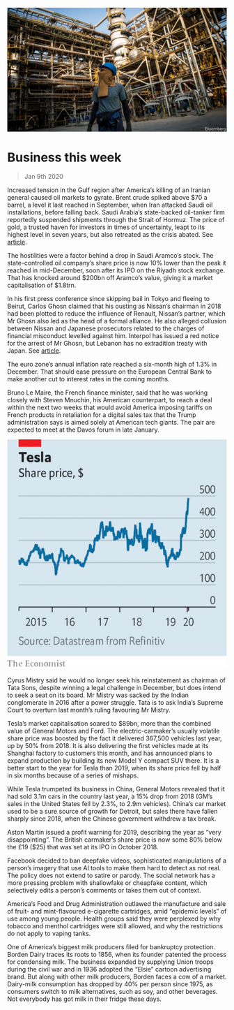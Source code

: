 ![](./images/20200111_WWP001.jpg)

# Business this week

> Jan 9th 2020

Increased tension in the Gulf region after America’s killing of an Iranian general caused oil markets to gyrate. Brent crude spiked above $70 a barrel, a level it last reached in September, when Iran attacked Saudi oil installations, before falling back. Saudi Arabia’s state-backed oil-tanker firm reportedly suspended shipments through the Strait of Hormuz. The price of gold, a trusted haven for investors in times of uncertainty, leapt to its highest level in seven years, but also retreated as the crisis abated. See [article](https://www.economist.com//business/2020/01/09/western-firms-have-little-to-lose-from-a-middle-eastern-war).

The hostilities were a factor behind a drop in Saudi Aramco’s stock. The state-controlled oil company’s share price is now 10% lower than the peak it reached in mid-December, soon after its IPO on the Riyadh stock exchange. That has knocked around $200bn off Aramco’s value, giving it a market capitalisation of $1.8trn.

In his first press conference since skipping bail in Tokyo and fleeing to Beirut, Carlos Ghosn claimed that his ousting as Nissan’s chairman in 2018 had been plotted to reduce the influence of Renault, Nissan’s partner, which Mr Ghosn also led as the head of a formal alliance. He also alleged collusion between Nissan and Japanese prosecutors related to the charges of financial misconduct levelled against him. Interpol has issued a red notice for the arrest of Mr Ghosn, but Lebanon has no extradition treaty with Japan. See [article](https://www.economist.com//business/2020/01/08/carlos-ghosn-lambasts-the-japanese-justice-system-he-has-fled).

The euro zone’s annual inflation rate reached a six-month high of 1.3% in December. That should ease pressure on the European Central Bank to make another cut to interest rates in the coming months.

Bruno Le Maire, the French finance minister, said that he was working closely with Steven Mnuchin, his American counterpart, to reach a deal within the next two weeks that would avoid America imposing tariffs on French products in retaliation for a digital sales tax that the Trump administration says is aimed solely at American tech giants. The pair are expected to meet at the Davos forum in late January.

![](./images/20200111_WWC038.png)

Cyrus Mistry said he would no longer seek his reinstatement as chairman of Tata Sons, despite winning a legal challenge in December, but does intend to seek a seat on its board. Mr Mistry was sacked by the Indian conglomerate in 2016 after a power struggle. Tata is to ask India’s Supreme Court to overturn last month’s ruling favouring Mr Mistry.

Tesla’s market capitalisation soared to $89bn, more than the combined value of General Motors and Ford. The electric-carmaker’s usually volatile share price was boosted by the fact it delivered 367,500 vehicles last year, up by 50% from 2018. It is also delivering the first vehicles made at its Shanghai factory to customers this month, and has announced plans to expand production by building its new Model Y compact SUV there. It is a better start to the year for Tesla than 2019, when its share price fell by half in six months because of a series of mishaps.

While Tesla trumpeted its business in China, General Motors revealed that it had sold 3.1m cars in the country last year, a 15% drop from 2018 (GM’s sales in the United States fell by 2.3%, to 2.9m vehicles). China’s car market used to be a sure source of growth for Detroit, but sales there have fallen sharply since 2018, when the Chinese government withdrew a tax break.

Aston Martin issued a profit warning for 2019, describing the year as “very disappointing”. The British carmaker’s share price is now some 80% below the £19 ($25) that was set at its IPO in October 2018.

Facebook decided to ban deepfake videos, sophisticated manipulations of a person’s imagery that use AI tools to make them hard to detect as not real. The policy does not extend to satire or parody. The social network has a more pressing problem with shallowfake or cheapfake content, which selectively edits a person’s comments or takes them out of context.

America’s Food and Drug Administration outlawed the manufacture and sale of fruit- and mint-flavoured e-cigarette cartridges, amid “epidemic levels” of use among young people. Health groups said they were perplexed by why tobacco and menthol cartridges were still allowed, and why the restrictions do not apply to vaping tanks.

One of America’s biggest milk producers filed for bankruptcy protection. Borden Dairy traces its roots to 1856, when its founder patented the process for condensing milk. The business expanded by supplying Union troops during the civil war and in 1936 adopted the “Elsie” cartoon advertising brand. But along with other milk producers, Borden faces a cow of a market. Dairy-milk consumption has dropped by 40% per person since 1975, as consumers switch to milk alternatives, such as soy, and other beverages. Not everybody has got milk in their fridge these days.